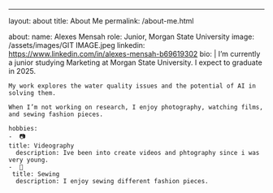 ---
layout: about
title: About Me
permalink: /about-me.html

about:
  name: Alexes Mensah
  role: Junior, Morgan State University
  image: /assets/images/GIT IMAGE.jpeg
  linkedin: https://www.linkedin.com/in/alexes-mensah-b69619302
  bio: |
    I’m currently a junior studying Marketing at Morgan State University. I expect to graduate in 2025.

    My work explores the water quality issues and the potential of AI in solving them.

    When I’m not working on research, I enjoy photography, watching films, and sewing fashion pieces.

    hobbies:
    -  📷      
    title: Videography
      description: Ive been into create videos and phtography since i was very young. 
    -  🧵
     title: Sewing 
      description: I enjoy sewing different fashion pieces.
  

  
